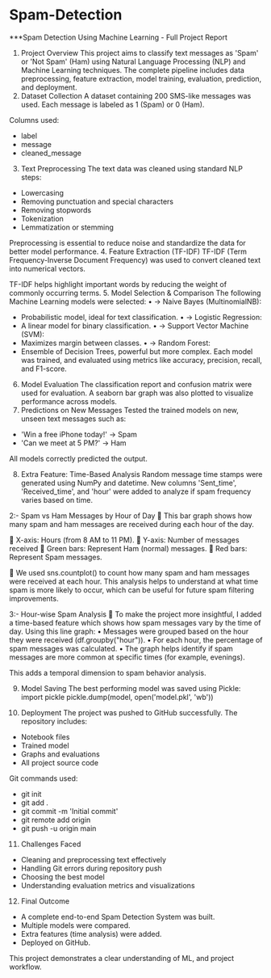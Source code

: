 # Spam-Detection

***Spam Detection Using Machine Learning - Full Project Report
1. Project Overview
This project aims to classify text messages as 'Spam' or 'Not Spam' (Ham) using Natural Language Processing (NLP) and Machine Learning techniques. The complete pipeline includes data preprocessing, feature extraction, model training, evaluation, prediction, and deployment.
2. Dataset Collection
A dataset containing 200 SMS-like messages was used. Each message is labeled as 1 (Spam) or 0 (Ham).

Columns used:
- label
- message
- cleaned_message
3. Text Preprocessing
The text data was cleaned using standard NLP steps:
- Lowercasing
- Removing punctuation and special characters
- Removing stopwords
- Tokenization
- Lemmatization or stemming

Preprocessing is essential to reduce noise and standardize the data for better model performance.
4. Feature Extraction (TF-IDF)
TF-IDF (Term Frequency-Inverse Document Frequency) was used to convert cleaned text into numerical vectors.

TF-IDF helps highlight important words by reducing the weight of commonly occurring terms.
5. Model Selection & Comparison
The following Machine Learning models were selected:
•	→ Naive Bayes (MultinomialNB):
   - Probabilistic model, ideal for text classification.
•	→ Logistic Regression:
   - A linear model for binary classification.
•	→ Support Vector Machine (SVM):
   - Maximizes margin between classes.
•	→ Random Forest:
   - Ensemble of Decision Trees, powerful but more complex.
Each model was trained, and evaluated using metrics like accuracy, precision, recall, and F1-score.
6. Model Evaluation
The classification report and confusion matrix were used for evaluation. A seaborn bar graph was also plotted to visualize performance across models.
7. Predictions on New Messages
Tested the trained models on new, unseen text messages such as:
- 'Win a free iPhone today!' → Spam
- 'Can we meet at 5 PM?' → Ham

All models correctly predicted the output.


8. Extra Feature: Time-Based Analysis
Random message time stamps were generated using NumPy and datetime.
New columns 'Sent_time', 'Received_time', and 'hour' were added to analyze if spam frequency varies based on time.

2:- Spam vs Ham Messages by Hour of Day
	This bar graph shows how many spam and ham messages are received                                during each hour of the day.

	X-axis: Hours (from 8 AM to 11 PM).
	Y-axis: Number of messages received
	Green bars: Represent Ham (normal) messages.
	Red bars: Represent Spam messages.

	We used sns.countplot() to count how many spam and ham messages were received at each hour.
This analysis helps to understand at what time spam is more likely to occur, which can be useful for future spam filtering improvements.


3:- Hour-wise Spam Analysis
	To make the project more insightful, I added a time-based feature which shows how spam messages vary by the time of day.
      Using this line graph:
 •  Messages were grouped based on the hour they were received (df.groupby("hour")).
•  For each hour, the percentage of spam messages was calculated.
•  The graph helps identify if spam messages are more common at specific times                         (for example, evenings).


This adds a temporal dimension to spam behavior analysis.


9. Model Saving
The best performing model was saved using Pickle:
import pickle
pickle.dump(model, open('model.pkl', 'wb'))


10. Deployment
The project was pushed to GitHub successfully. The repository includes:
- Notebook files
- Trained model
- Graphs and evaluations
- All project source code

Git commands used:
- git init
- git add .
- git commit -m 'Initial commit'
- git remote add origin <repo-url>
- git push -u origin main

  
11. Challenges Faced
- Cleaning and preprocessing text effectively
- Handling Git errors during repository push
- Choosing the best model
- Understanding evaluation metrics and visualizations

  
12. Final Outcome
* A complete end-to-end Spam Detection System was built.
* Multiple models were compared.
* Extra features (time analysis) were added.
* Deployed on GitHub.

This project demonstrates a clear understanding of  ML, and project workflow.
